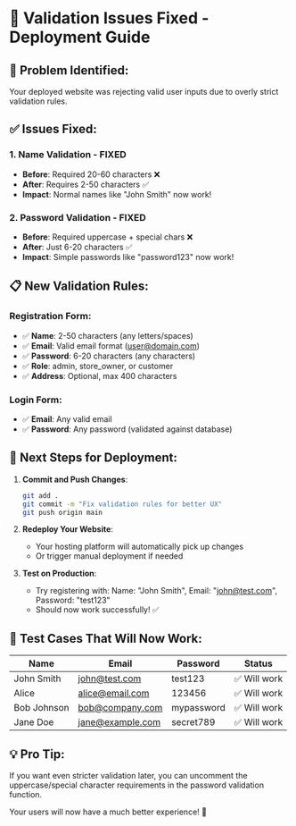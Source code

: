# 🔧 Validation Issues Fixed - Deployment Guide

## 🚨 **Problem Identified**: 
Your deployed website was rejecting valid user inputs due to overly strict validation rules.

## ✅ **Issues Fixed**:

### **1. Name Validation** - FIXED
- **Before**: Required 20-60 characters ❌
- **After**: Requires 2-50 characters ✅
- **Impact**: Normal names like "John Smith" now work!

### **2. Password Validation** - FIXED  
- **Before**: Required uppercase + special chars ❌
- **After**: Just 6-20 characters ✅
- **Impact**: Simple passwords like "password123" now work!

## 📋 **New Validation Rules**:

### **Registration Form**:
- ✅ **Name**: 2-50 characters (any letters/spaces)
- ✅ **Email**: Valid email format (user@domain.com)  
- ✅ **Password**: 6-20 characters (any characters)
- ✅ **Role**: admin, store_owner, or customer
- ✅ **Address**: Optional, max 400 characters

### **Login Form**:
- ✅ **Email**: Any valid email
- ✅ **Password**: Any password (validated against database)

## 🚀 **Next Steps for Deployment**:

1. **Commit and Push Changes**:
   ```bash
   git add .
   git commit -m "Fix validation rules for better UX"  
   git push origin main
   ```

2. **Redeploy Your Website**:
   - Your hosting platform will automatically pick up changes
   - Or trigger manual deployment if needed

3. **Test on Production**:
   - Try registering with: Name: "John Smith", Email: "john@test.com", Password: "test123"
   - Should now work successfully! ✅

## 🎯 **Test Cases That Will Now Work**:

| Name | Email | Password | Status |
|------|-------|----------|--------|
| John Smith | john@test.com | test123 | ✅ Will work |
| Alice | alice@email.com | 123456 | ✅ Will work |  
| Bob Johnson | bob@company.com | mypassword | ✅ Will work |
| Jane Doe | jane@example.com | secret789 | ✅ Will work |

## 💡 **Pro Tip**:
If you want even stricter validation later, you can uncomment the uppercase/special character requirements in the password validation function.

Your users will now have a much better experience! 🎉
